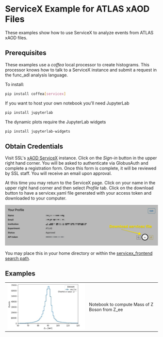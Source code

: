 # ServiceX Example for ATLAS xAOD Files
These examples show how to use ServiceX to analyze events from ATLAS xAOD files.

## Prerequisites
These examples use a _coffea_ local processor to create histograms. 
This processor knows how to talk to a ServiceX instance and submit a request
in the func_adl analysis language.

To install:
```bash
pip install coffea[servicex]
```

If you want to host your own notebook you'll need JupyterLab
```bash
pip install jupyterlab
```

The dynamic plots require the JupyterLab widgets
```bash
pip install jupyterlab-widgets
```

## Obtain Credentials
Visit SSL's [xAOD ServiceX](https://xaod.servicex.ssl-hep.org) instance. Click 
on the _Sign-in_ button in the upper right hand corner. You will be asked to 
authenticate via GlobusAuth and complete a registration form. Once this form is
complete, it will be reviewed by SSL staff. You will receive an email upon 
approval. 

At this time you may return to the ServiceX page. Click on your name in the 
upper right hand corner and then select _Profile_ tab. Click on the download
button to have a servicex.yaml file generated with your access token and 
downloaded to your computer. 

![Download button](/docs/img/download-servicex-yaml.jpg)

You may place this in your home directory or within
the [servicex_frontend search path](https://github.com/ssl-hep/ServiceX_frontend#configuration).

## Examples
<table>
<tr>
<td><a href="Z_ee.ipynb"><img src="/docs/img/Z_ee_example.jpg" alt="Z_ee Example Notebook"></a></td>
<td valign="center">Notebook to compute Mass of Z Boson from Z_ee</td>
</tr>
</table>
